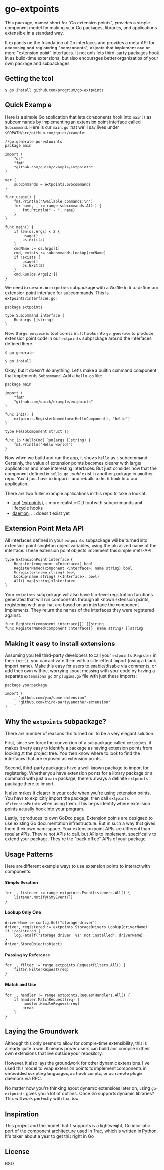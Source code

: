 # go-extpoints

This package, named short for "Go extension points", provides a simple component model for making your Go packages, libraries, and applications extensible in a standard way. 

It expands on the foundation of Go interfaces and provides a meta-API for accessing and registering "components", objects that implement one or more "extension point" interfaces. It not only lets third-party packages hook in as build-time extensions, but also encourages better organization of your own package and subpackages. 

## Getting the tool

	$ go install github.com/progrium/go-extpoints

## Quick Example

Here is a simple Go application that lets components hook into `main()` as subcommands by implementing an extension point interface called `Subcommand`. Here is our `main.go` that we'll say lives under `$GOPATH/src/github.com/quick/example`:

```
//go:generate go-extpoints
package main

import (
	"os"
	"fmt"
	"github.com/quick/example/extpoints"
)

var (
	subcommands = extpoints.Subcommands
)

func usage() {
	fmt.Println("Available commands:\n")
	for name, _ := range subcommands.All() {
		fmt.Println(" - ", name)
	}
}

func main() {
	if len(os.Args) < 2 {
		usage()
		os.Exit(2)
	}
	cmdName := os.Args[1]
	cmd, exists := subcommands.Lookup(cmdName)
	if !exists {
		usage()
		os.Exit(2)
	}
	cmd.Run(os.Args[2:])
}
```

We need to create an `extpoints` subpackage with a Go file in it to define our extension point interface for subcommands. This is `extpoints/interfaces.go`:

```
package extpoints

type Subcommand interface {
	Run(args []string)
}
```

Now the `go-extpoints` tool comes in. It hooks into `go generate` to produce extension point code in our `extpoints` subpackage around the interfaces defined there.

	$ go generate
	 ....
	$ go install

Okay, but it doesn't *do* anything! Let's make a builtin command component that implements `Subcommand`. Add a `hello.go` file:

```
package main

import (
	"fmt"
	"github.com/quick/example/extpoints"
)

func init() {
	extpoints.RegisterNamed(new(HelloComponent), "hello")
}

type HelloComponent struct {}

func (p *HelloCmd) Run(args []string) {
	fmt.Println("Hello world!")
}
```

Now when we build and run the app, it shows `hello` as a subcommand. Certainly, the value of extension points becomes clearer with larger applications and more interesting interfaces. But just consider now that the component defined in `hello.go` *could* exist in another package in another repo. You'd just have to import it and rebuild to let it hook into our application.

There are two fuller example applications in this repo to take a look at:

 * [tool](https://github.com/progrium/go-extpoints/tree/master/examples/tool) ([extpoints](http://godoc.org/github.com/progrium/go-extpoints/examples/tool/extpoints)), a more realistic CLI tool with subcommands and lifecycle hooks
 * [daemon](https://github.com/progrium/go-extpoints/tree/master/examples/daemon), ... doesn't exist yet

## Extension Point Meta API

All interfaces defined in your `extpoints` subpackage will be turned into extension point singleton object variables, using the pluralized name of the interface. These extension point objects implement this simple meta-API:

```
type ExtensionPoint interface {
	Register(component <Interface>) bool
	RegisterNamed(component <Interface>, name string) bool
	Unregister(name string) bool
	Lookup(name string) (<Interface>, bool)
	All() map[string]<Interface>
}
```

Your `extpoints` subpackage will also have top-level registration functions generated that will run components through all known extension points, registering with any that are based on an interface the component implements. They return the names of the interfaces they were registered against.

```
func Register(component interface{}) []string
func RegisterNamed(component interface{}, name string) []string
```

## Making it easy to install extensions

Assuming you tell third-party developers to call your `extpoints.Register` in their `init()`, you can activate them with a side-effect import (using a blank import name). Make this easy for users to enable/disable via comments, or add their own without worrying about messing with your code by having a separate `extensions.go` or `plugins.go` file with just these imports:

```
package yourpackage

import (
	_ "github.com/you/some-extension"
	_ "github.com/third-party/another-extension"
)

```

## Why the `extpoints` subpackage?

There are number of reasons this turned out to be a very elegant solution. 

First, since we force the convention of a subpackage called `extpoints`, it makes it very easy to identify a package as having extension points from looking at the project tree. You then know where to look to find the interfaces that are exposed as extension points.

Second, third-party packages have a well known package to import for registering. Whether you have extension points for a library package or a command with just a `main` package, there's always a definite `extpoints` package there to import.

It also makes it clearer in your code when you're using extension points. You have to explicitly import the package, then call `extpoints.<ExtensionPoint>` when using them. This helps identify where extension points actually hook into your program.

Lastly, it produces its own GoDoc page. Extension points are designed to use existing Go documentation infrastructure. But in such a way that gives them their own namespace. Your extension point APIs are different than regular APIs. They're not APIs to call, but APIs to implement, specifically to extend your package. They're the "back office" APIs of your package.

## Usage Patterns

Here are different example ways to use extension points to interact with components:

#### Simple Iteration
```
for _, listener := range extpoints.EventListeners.All() {
	listener.Notify(&MyEvent{})
}
```

#### Lookup Only One
```
driverName := config.Get("storage-driver")
driver, registered := extpoints.StorageDrivers.Lookup(driverName)
if !registered {
	log.Fatalf("storage driver '%s' not installed", driverName)
}
driver.StoreObject(object)
```

#### Passing by Reference
```
for _, filter := range extpoints.RequestFilters.All() {
	filter.FilterRequest(req)
}
```

#### Match and Use
```
for _, handler := range extpoints.RequestHandlers.All() {
	if handler.MatchRequest(req) {
		handler.HandleRequest(req)
		break
	}
}
```

## Laying the Groundwork

Although this only seems to allow for compile-time extensibility, this is already quite a win. It means power users can build and compile in their own extensions that live outside your repository. 

However, it also lays the groundwork for other dynamic extensions. I've used this model to wrap extension points to implement components in embedded scripting languages, as hook scripts, or as remote plugin daemons via RPC. 

No matter how you're thinking about dynamic extensions later on, using `go-extpoints` gives you a lot of options. Once Go supports dynamic libraries? This will work perfectly with that too.

## Inspiration

This project and the model that it supports is a lightweight, Go idiomatic port of the [component architecture](http://trac.edgewall.org/wiki/TracDev/ComponentArchitecture) used in Trac, which is written in Python. It's taken about a year to get this right in Go.

## License

BSD